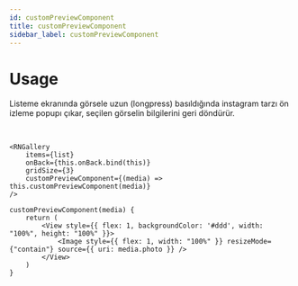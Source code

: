 ```yaml
---
id: customPreviewComponent
title: customPreviewComponent
sidebar_label: customPreviewComponent
---
```


# Usage
Listeme ekranında görsele uzun (longpress) basıldığında instagram tarzı ön izleme popupı çıkar, seçilen görselin bilgilerini geri döndürür.

<br/>

```
<RNGallery
	items={list}
	onBack={this.onBack.bind(this)}
	gridSize={3}
	customPreviewComponent={(media) => this.customPreviewComponent(media)}
/>

customPreviewComponent(media) {
	return (
		<View style={{ flex: 1, backgroundColor: '#ddd', width: "100%", height: "100%" }}>
			<Image style={{ flex: 1, width: "100%" }} resizeMode={"contain"} source={{ uri: media.photo }} />
		</View>
	)
}
```
